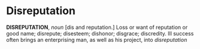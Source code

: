 # Disreputation

**DISREPUTATION**, _noun_ \[dis and reputation.\] Loss or want of reputation or good name; disrepute; disesteem; dishonor; disgrace; discredity. Ill success often brings an enterprising man, as well as his project, into _disreputation_